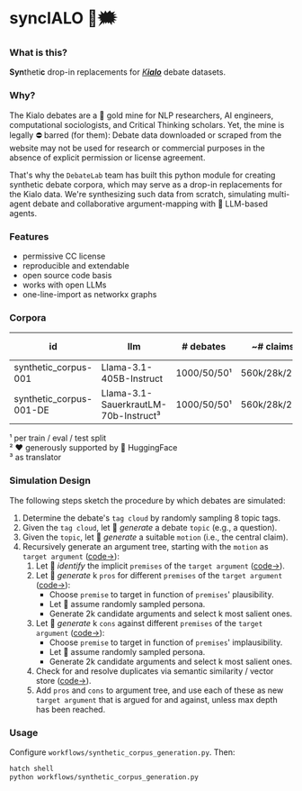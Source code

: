 # syncIALO 🤖🗯️

### What is this?

**Syn**theti**c** drop-in replacements for [_K**ialo**_](https://kialo.com) debate datasets.

### Why?

The Kialo debates are a 👑 gold mine for NLP researchers, AI engineers, computational sociologists, and Critical Thinking scholars. Yet, the mine is legally ⛔️ barred (for them): Debate data downloaded or scraped from the website may not be used for research or commercial purposes in the absence of explicit permission or license agreement.

That's why the `DebateLab` team has built this python module for creating synthetic debate corpora, which may serve as a drop-in replacements for the Kialo data. We're synthesizing such data from scratch, simulating multi-agent debate and collaborative argument-mapping with 🤖 LLM-based agents. 

### Features

- permissive CC license
- reproducible and extendable
- open source code basis
- works with open LLMs
- one-line-import as networkx graphs

### Corpora

| id | llm | # debates | ~# claims | link | contributed by |
|---|---|---|---|---|---|
| synthetic_corpus-001 |Llama-3.1-405B-Instruct|1000/50/50¹|560k/28k/28k¹|[HF hub→](https://huggingface.co/datasets/DebateLabKIT/syncialo-raw/viewer/synthetic_corpus-001)|DebateLab²|
| synthetic_corpus-001-DE |Llama-3.1-SauerkrautLM-70b-Instruct³|1000/50/50¹|560k/28k/28k¹|[HF hub→](https://huggingface.co/datasets/DebateLabKIT/syncialo-raw/viewer/synthetic_corpus-001-DE)|DebateLab|

¹ per train / eval / test split  
² ❤️ generously supported by 🤗 HuggingFace  
³ as translator


### Simulation Design

The following steps sketch the procedure by which debates are simulated:

1. Determine the debate's `tag cloud` by randomly sampling 8 topic tags.
2. Given the `tag cloud`, let 🤖 _generate_ a debate `topic` (e.g., a question).
3. Given the `topic`, let 🤖 _generate_ a suitable `motion` (i.e., the central claim).
4. Recursively generate an argument tree, starting with the `motion` as `target argument` ([code→](https://github.com/debatelab/syncIALO/blob/7db3b506271fe8a5c5d23c5c917635700c956516/src/syncialo/debate_builder.py#L340)):
   1. Let 🤖 _identify_ the implicit `premises` of the `target argument` ([code→](https://github.com/debatelab/syncIALO/blob/7db3b506271fe8a5c5d23c5c917635700c956516/src/syncialo/debate_builder.py#L91)).
   2. Let 🤖 _generate_ k `pros` for different `premises` of the `target argument` ([code→](https://github.com/debatelab/syncIALO/blob/7db3b506271fe8a5c5d23c5c917635700c956516/src/syncialo/chains/argumentation.py#L333)):
      * Choose `premise` to target in function of `premises`' plausibility.
      * Let 🤖 assume randomly sampled persona.
      * Generate 2k candidate arguments and select k most salient ones.
   3. Let 🤖 _generate_ k `cons` against different `premises` of the `target argument` ([code→](https://github.com/debatelab/syncIALO/blob/7db3b506271fe8a5c5d23c5c917635700c956516/src/syncialo/chains/argumentation.py#L444)):
      * Choose `premise` to target in function of `premises`' implausibility.
      * Let 🤖 assume randomly sampled persona.
      * Generate 2k candidate arguments and select k most salient ones.
   4. Check for and resolve duplicates via semantic similarity / vector store  ([code→](https://github.com/debatelab/syncIALO/blob/7db3b506271fe8a5c5d23c5c917635700c956516/src/syncialo/debate_builder.py#L244)).
   5. Add `pros` and `cons` to argument tree, and use each of these as new `target argument` that is argued for and against, unless max depth has been reached.

### Usage

Configure `workflows/synthetic_corpus_generation.py`. Then:

```sh
hatch shell
python workflows/synthetic_corpus_generation.py
```